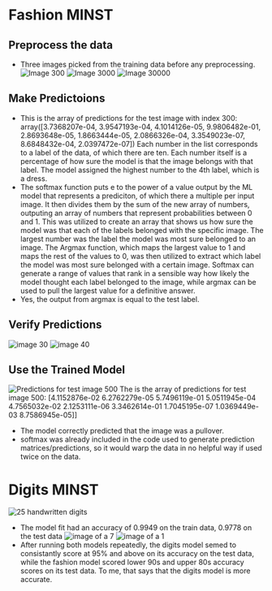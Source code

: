 # Fashion MINST
## Preprocess the data
- Three images picked from the training data before any preprocessing.
![Image 300](images/module1_clothing_image_preproc1.png)
![Image 3000](images/module1_clothing_image_preproc2.png)
![Image 30000](images/module1_clothing_image_preproc3.png)

## Make Predictoions
- This is the array of predictions for the test image with index 300: array([3.7368207e-04, 3.9547193e-04, 4.1014126e-05, 9.9806482e-01,
  2.8693648e-05, 1.8663444e-05, 2.0866326e-04, 3.3549023e-07,
  8.6848432e-04, 2.0397472e-07]) Each number in the list corresponds to a label of the data, of which there are ten. Each number itself is a percentage of how sure the model is that the image belongs with that label. The model assigned the highest number to the 4th label, which is a dress. 
- The softmax function puts e to the power of a value output by the ML model that represents a prediciton, of which there a multiple per input image. It then divides them by the sum of the new array of numbers, outputing an array of numbers that represent probabilities between 0 and 1. This was utilized to create an array that shows us how sure the model was that each of the labels belonged with the specific image. The largest number was the label the model was most sure belonged to an image. The Argmax function, which maps the largest value to 1 and maps the rest of the values to 0, was then utilized to extract which label the model was most sure belonged with a certain image. Softmax can generate a range of values that rank in a sensible way how likely the model thought each label belonged to the image, while argmax can be used to pull the largest value for a definitive answer.
- Yes, the output from argmax is equal to the test label.

## Verify Predictions
![image 30](images/img.png)
![image 40](images/img_1.png)

## Use the Trained Model
![Predictions for test image 500](images/img_2.png)
The is the array of predictions for test image 500: [4.1152876e-02 6.2762279e-05 5.7496119e-01 5.0511945e-04 4.7565032e-02
  2.1253111e-06 3.3462614e-01 1.7045195e-07 1.0369449e-03 8.7586945e-05]]
- The model correctly predicted that the image was a pullover.
- softmax was already included in the code used to generate prediction matrices/predictions, so it would warp the data in no helpful way if used twice on the data.

# Digits MINST
![25 handwritten digits](images/img_4.png)
- The model fit had an accuracy of 0.9949 on the train data, 0.9778 on the test data
![image of a 7](images/img_5.png)
![image of a 1](images/img_6.png)
- After running both models repeatedly, the digits model semed to consistantly score at 95% and above on its accuracy on the test data, while the fashion model scored lower 90s and upper 80s accuracy scores on its test data. To me, that says that the digits model is more accurate.
